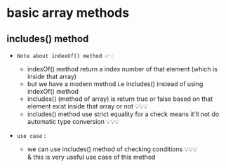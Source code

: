 # basic array methods

## includes() method

- `Note about indexOf() method ✅` : 
    - indexOf() method return a index number of that element (which is inside that array)
    - but we have a modern method i.e includes() instead of using indexOf() method
    - includes() (method of array) is return true or false based on that element exist inside that array or not 💡💡💡
    - includes() method use strict equality for a check means it'll not do automatic type conversion 💡💡💡
    
- `use case` : 
    - we can use includes() method of checking conditions 💡💡💡 <br>
        & this is very useful use case of this method 
